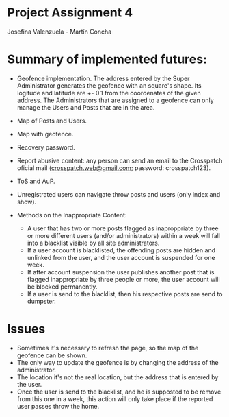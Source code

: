 # Project Assignment 4
Josefina Valenzuela - Martín Concha

# Summary of implemented futures:

  - Geofence implementation. The address entered by the Super Administrator generates the geofence with an square's shape. Its logitude and latitude are +- 0.1 from the coordenates of the given address. The Administrators that are assigned to a geofence can only manage the Users and Posts that are in the area.
  - Map of Posts and Users.
  - Map with geofence.
  - Recovery password.
  - Report abusive content: any person can send an email to the Crosspatch oficial mail (crosspatch.web@gmail.com; password: crosspatch123).
  - ToS and AuP.
  - Unregistrated users can navigate throw posts and users (only index and show).
  
  - Methods on the Inappropriate Content: 
    * A user that has two or more posts flagged as inaproppriate by three or more different users (and/or administrators) within a week will fall into a blacklist visible by all site administrators.
    * If a user account is blacklisted, the offending posts are hidden and unlinked from the user, and the user account is suspended for one week.
    * If after account suspension the user publishes another post that is flagged inappropriate by three people or more, the user account will be blocked permanently.
    * If a user is send to the blacklist, then his respective posts are send to dumpster.


# Issues
  - Sometimes it's necessary to refresh the page, so the map of the geofence can be shown.
  - The only way to update the geofence is by changing the address of the administrator.
  - The location it's not the real location, but the address that is entered by the user.
  - Once the user is send to the blacklist, and he is supposted to be remove from this one in a week, this action will only take place if the reported user passes throw the home.
  

